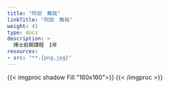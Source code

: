 ```yaml
---
title: "阿部　舞哉"
linkTitle: "阿部　舞哉"
weight: 41
type: docs
description: >
  博士前期課程　1年
resources:
- src: "**.{png,jpg}"
---
```


{{< imgproc shadow Fill "160x160">}}
{{< /imgproc >}}




